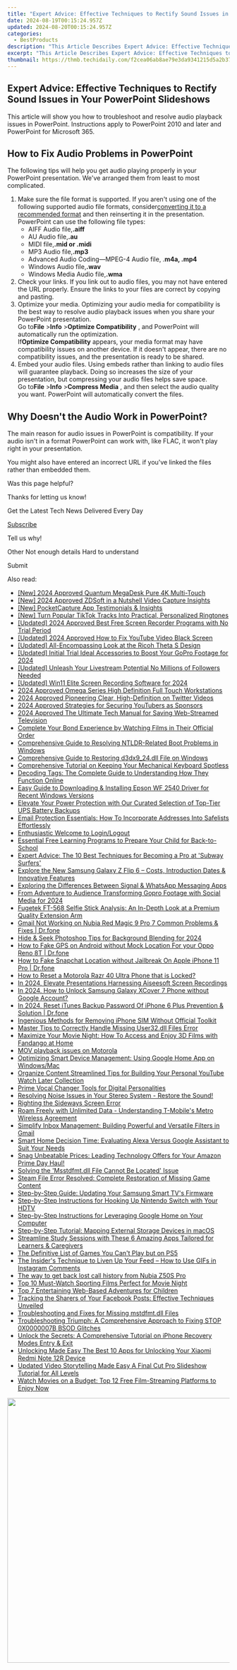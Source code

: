 ```yaml
---
title: "Expert Advice: Effective Techniques to Rectify Sound Issues in Your PowerPoint Slideshows"
date: 2024-08-19T00:15:24.957Z
updated: 2024-08-20T00:15:24.957Z
categories:
  - BestProducts
description: "This Article Describes Expert Advice: Effective Techniques to Rectify Sound Issues in Your PowerPoint Slideshows"
excerpt: "This Article Describes Expert Advice: Effective Techniques to Rectify Sound Issues in Your PowerPoint Slideshows"
thumbnail: https://thmb.techidaily.com/f2cea06ab8ae79e3da9341215d5a2b3791081a5d0d2f702dc7f4ecb1fa023ae2.jpg
---
```


## Expert Advice: Effective Techniques to Rectify Sound Issues in Your PowerPoint Slideshows
 This article will show you how to troubleshoot and resolve audio playback issues in PowerPoint. Instructions apply to PowerPoint 2010 and later and PowerPoint for Microsoft 365.

## How to Fix Audio Problems in PowerPoint

 The following tips will help you get audio playing properly in your PowerPoint presentation. We've arranged them from least to most complicated.

1. Make sure the file format is supported. If you aren't using one of the following supported audio file formats, consider[converting it to a recommended format](https://www.lifewire.com/free-audio-converter-software-programs-2622863) and then reinserting it in the presentation.  
 PowerPoint can use the following file types:  
   * AIFF Audio file,**.aiff**  
   * AU Audio file,**.au**  
   * MIDI file,**.mid or .midi**  
   * MP3 Audio file,**.mp3**  
   * Advanced Audio Coding—MPEG-4 Audio file, .**m4a, .mp4**  
   * Windows Audio file,**.wav**  
   * Windows Media Audio file,**.wma**
2. Check your links. If you link out to audio files, you may not have entered the URL properly. Ensure the links to your files are correct by copying and pasting.
3. Optimize your media. Optimizing your audio media for compatibility is the best way to resolve audio playback issues when you share your PowerPoint presentation.  
 Go to**File** \>**Info** \>**Optimize Compatibility** , and PowerPoint will automatically run the optimization.  
 If**Optimize Compatibility** appears, your media format may have compatibility issues on another device. If it doesn't appear, there are no compatibility issues, and the presentation is ready to be shared.
4. Embed your audio files. Using embeds rather than linking to audio files will guarantee playback. Doing so increases the size of your presentation, but compressing your audio files helps save space.  
 Go to**File** \>**Info** \>**Compress Media** , and then select the audio quality you want. PowerPoint will automatically convert the files.

## Why Doesn't the Audio Work in PowerPoint?

 The main reason for audio issues in PowerPoint is compatibility. If your audio isn't in a format PowerPoint can work with, like FLAC, it won't play right in your presentation.

 You might also have entered an incorrect URL if you've linked the files rather than embedded them.

Was this page helpful?

Thanks for letting us know!

 Get the Latest Tech News Delivered Every Day

[Subscribe](https://www.lifewire.com/#)

Tell us why!

 Other  Not enough details  Hard to understand

 Submit

<ins class="adsbygoogle"
     style="display:block"
     data-ad-format="autorelaxed"
     data-ad-client="ca-pub-7571918770474297"
     data-ad-slot="1223367746"></ins>



<ins class="adsbygoogle"
     style="display:block"
     data-ad-client="ca-pub-7571918770474297"
     data-ad-slot="8358498916"
     data-ad-format="auto"
     data-full-width-responsive="true"></ins>

<span class="atpl-alsoreadstyle">Also read:</span>
<div><ul>
<li><a href="https://vp-tips.techidaily.com/new-2024-approved-quantum-megadesk-pure-4k-multi-touch/"><u>[New] 2024 Approved  Quantum MegaDesk  Pure 4K Multi-Touch</u></a></li>
<li><a href="https://desktop-recording.techidaily.com/new-2024-approved-zdsoft-in-a-nutshell-video-capture-insights/"><u>[New] 2024 Approved  ZDSoft in a Nutshell  Video Capture Insights</u></a></li>
<li><a href="https://screen-capture.techidaily.com/new-pocketcapture-app-testimonials-and-insights/"><u>[New] PocketCapture App Testimonials & Insights</u></a></li>
<li><a href="https://some-tips.techidaily.com/new-turn-popular-tiktok-tracks-into-practical-personalized-ringtones/"><u>[New] Turn Popular TikTok Tracks Into Practical, Personalized Ringtones</u></a></li>
<li><a href="https://screen-activity-recording.techidaily.com/updated-2024-approved-best-free-screen-recorder-programs-with-no-trial-period/"><u>[Updated] 2024 Approved  Best Free Screen Recorder Programs with No Trial Period</u></a></li>
<li><a href="https://eaxpv-info.techidaily.com/updated-2024-approved-how-to-fix-youtube-video-black-screen/"><u>[Updated] 2024 Approved  How to Fix YouTube Video Black Screen</u></a></li>
<li><a href="https://extra-resources.techidaily.com/updated-all-encompassing-look-at-the-ricoh-theta-s-design/"><u>[Updated] All-Encompassing Look at the Ricoh Theta S Design</u></a></li>
<li><a href="https://fox-hovers.techidaily.com/updated-initial-trial-ideal-accessories-to-boost-your-gopro-footage-for-2024/"><u>[Updated] Initial Trial  Ideal Accessories to Boost Your GoPro Footage for 2024</u></a></li>
<li><a href="https://article-tips.techidaily.com/updated-unleash-your-livestream-potential-no-millions-of-followers-needed/"><u>[Updated] Unleash Your Livestream Potential  No Millions of Followers Needed</u></a></li>
<li><a href="https://screen-capture.techidaily.com/updated-win11-elite-screen-recording-software-for-2024/"><u>[Updated] Win11 Elite Screen Recording Software for 2024</u></a></li>
<li><a href="https://extra-guidance.techidaily.com/2024-approved-omega-series-high-definition-full-touch-workstations/"><u>2024 Approved  Omega Series  High Definition Full Touch Workstations</u></a></li>
<li><a href="https://twitter-clips.techidaily.com/2024-approved-pioneering-clear-high-definition-on-twitter-videos/"><u>2024 Approved  Pioneering Clear, High-Definition on Twitter Videos</u></a></li>
<li><a href="https://fox-links.techidaily.com/2024-approved-strategies-for-securing-youtubers-as-sponsors/"><u>2024 Approved  Strategies for Securing YouTubers as Sponsors</u></a></li>
<li><a href="https://on-screen-recording.techidaily.com/2024-approved-the-ultimate-tech-manual-for-saving-web-streamed-television/"><u>2024 Approved  The Ultimate Tech Manual for Saving Web-Streamed Television</u></a></li>
<li><a href="https://tech-renaissance.techidaily.com/complete-your-bond-experience-by-watching-films-in-their-official-order/"><u>Complete Your Bond Experience by Watching Films in Their Official Order</u></a></li>
<li><a href="https://tech-renaissance.techidaily.com/comprehensive-guide-to-resolving-ntldr-related-boot-problems-in-windows/"><u>Comprehensive Guide to Resolving NTLDR-Related Boot Problems in Windows</u></a></li>
<li><a href="https://tech-renaissance.techidaily.com/comprehensive-guide-to-restoring-d3dx924dll-file-on-windows/"><u>Comprehensive Guide to Restoring d3dx9_24.dll File on Windows</u></a></li>
<li><a href="https://tech-renaissance.techidaily.com/comprehensive-tutorial-on-keeping-your-mechanical-keyboard-spotless/"><u>Comprehensive Tutorial on Keeping Your Mechanical Keyboard Spotless</u></a></li>
<li><a href="https://tech-renaissance.techidaily.com/decoding-tags-the-complete-guide-to-understanding-how-they-function-online/"><u>Decoding Tags: The Complete Guide to Understanding How They Function Online</u></a></li>
<li><a href="https://win-dash.techidaily.com/easy-guide-to-downloading-and-installing-epson-wf-2540-driver-for-recent-windows-versions/"><u>Easy Guide to Downloading & Installing Epson WF 2540 Driver for Recent Windows Versions</u></a></li>
<li><a href="https://tech-renaissance.techidaily.com/elevate-your-power-protection-with-our-curated-selection-of-top-tier-ups-battery-backups/"><u>Elevate Your Power Protection with Our Curated Selection of Top-Tier UPS Battery Backups</u></a></li>
<li><a href="https://tech-renaissance.techidaily.com/email-protection-essentials-how-to-incorporate-addresses-into-safelists-effortlessly/"><u>Email Protection Essentials: How To Incorporate Addresses Into Safelists Effortlessly</u></a></li>
<li><a href="https://extra-resources.techidaily.com/enthusiastic-welcome-to-loginlogout/"><u>Enthusiastic Welcome to Login/Logout</u></a></li>
<li><a href="https://tech-renaissance.techidaily.com/essential-free-learning-programs-to-prepare-your-child-for-back-to-school/"><u>Essential Free Learning Programs to Prepare Your Child for Back-to-School</u></a></li>
<li><a href="https://tech-renaissance.techidaily.com/expert-advice-the-10-best-techniques-for-becoming-a-pro-at-subway-surfers/"><u>Expert Advice: The 10 Best Techniques for Becoming a Pro at 'Subway Surfers'</u></a></li>
<li><a href="https://tech-renaissance.techidaily.com/explore-the-new-samsung-galaxy-z-flip-6-costs-introduction-dates-and-innovative-features/"><u>Explore the New Samsung Galaxy Z Flip 6 – Costs, Introduction Dates & Innovative Features</u></a></li>
<li><a href="https://tech-renaissance.techidaily.com/exploring-the-differences-between-signal-and-whatsapp-messaging-apps/"><u>Exploring the Differences Between Signal & WhatsApp Messaging Apps</u></a></li>
<li><a href="https://facebook-video-content.techidaily.com/from-adventure-to-audience-transforming-gopro-footage-with-social-media-for-2024/"><u>From Adventure to Audience  Transforming Gopro Footage with Social Media for 2024</u></a></li>
<li><a href="https://tech-renaissance.techidaily.com/fugetek-ft-568-selfie-stick-analysis-an-in-depth-look-at-a-premium-quality-extension-arm/"><u>Fugetek FT-568 Selfie Stick Analysis: An In-Depth Look at a Premium Quality Extension Arm</u></a></li>
<li><a href="https://howto.techidaily.com/gmail-not-working-on-nubia-red-magic-9-pro-7-common-problems-and-fixes-drfone-by-drfone-fix-android-problems-fix-android-problems/"><u>Gmail Not Working on Nubia Red Magic 9 Pro 7 Common Problems & Fixes | Dr.fone</u></a></li>
<li><a href="https://some-knowledge.techidaily.com/hide-and-seek-photoshop-tips-for-background-blending-for-2024/"><u>Hide & Seek  Photoshop Tips for Background Blending for 2024</u></a></li>
<li><a href="https://android-location.techidaily.com/how-to-fake-gps-on-android-without-mock-location-for-your-oppo-reno-8t-drfone-by-drfone-virtual/"><u>How to Fake GPS on Android without Mock Location For your Oppo Reno 8T | Dr.fone</u></a></li>
<li><a href="https://location-social.techidaily.com/how-to-fake-snapchat-location-without-jailbreak-on-apple-iphone-11-pro-drfone-by-drfone-virtual-ios/"><u>How to Fake Snapchat Location without Jailbreak On Apple iPhone 11 Pro | Dr.fone</u></a></li>
<li><a href="https://android-unlock.techidaily.com/how-to-reset-a-motorola-razr-40-ultra-phone-that-is-locked-by-drfone-android/"><u>How to Reset a Motorola Razr 40 Ultra Phone that is Locked?</u></a></li>
<li><a href="https://on-screen-recording.techidaily.com/in-2024-elevate-presentations-harnessing-aiseesoft-screen-recordings/"><u>In 2024, Elevate Presentations  Harnessing Aiseesoft Screen Recordings</u></a></li>
<li><a href="https://android-unlock.techidaily.com/in-2024-how-to-unlock-samsung-galaxy-xcover-7-phone-without-google-account-by-drfone-android/"><u>In 2024, How to Unlock Samsung Galaxy XCover 7 Phone without Google Account?</u></a></li>
<li><a href="https://iphone-unlock.techidaily.com/in-2024-reset-itunes-backup-password-of-iphone-6-plus-prevention-and-solution-drfone-by-drfone-ios/"><u>In 2024, Reset iTunes Backup Password Of iPhone 6 Plus Prevention & Solution | Dr.fone</u></a></li>
<li><a href="https://tech-renaissance.techidaily.com/ingenious-methods-for-removing-iphone-sim-without-official-toolkit/"><u>Ingenious Methods for Removing iPhone SIM Without Official Toolkit</u></a></li>
<li><a href="https://tech-renaissance.techidaily.com/master-tips-to-correctly-handle-missing-user32dll-files-error/"><u>Master Tips to Correctly Handle Missing User32.dll Files Error</u></a></li>
<li><a href="https://tech-renaissance.techidaily.com/maximize-your-movie-night-how-to-access-and-enjoy-3d-films-with-fandango-at-home/"><u>Maximize Your Movie Night: How To Access and Enjoy 3D Films with Fandango at Home</u></a></li>
<li><a href="https://review-topics.techidaily.com/mov-playback-issues-on-motorola-by-aiseesoft-video-converter-play-mov-on-android/"><u>MOV playback issues on Motorola</u></a></li>
<li><a href="https://tech-renaissance.techidaily.com/optimizing-smart-device-management-using-google-home-app-on-windowsmac/"><u>Optimizing Smart Device Management: Using Google Home App on Windows/Mac</u></a></li>
<li><a href="https://youtube-clips.techidaily.com/organize-content-streamlined-tips-for-building-your-personal-youtube-watch-later-collection/"><u>Organize Content  Streamlined Tips for Building Your Personal YouTube Watch Later Collection</u></a></li>
<li><a href="https://youtube-video-recordings.techidaily.com/prime-vocal-changer-tools-for-digital-personalities/"><u>Prime Vocal Changer Tools for Digital Personalities</u></a></li>
<li><a href="https://tech-renaissance.techidaily.com/resolving-noise-issues-in-your-stereo-system-restore-the-sound/"><u>Resolving Noise Issues in Your Stereo System - Restore the Sound!</u></a></li>
<li><a href="https://network-issues.techidaily.com/righting-the-sideways-screen-error/"><u>Righting the Sideways Screen Error</u></a></li>
<li><a href="https://tech-renaissance.techidaily.com/roam-freely-with-unlimited-data-understanding-t-mobiles-metro-wireless-agreement/"><u>Roam Freely with Unlimited Data - Understanding T-Mobile's Metro Wireless Agreement</u></a></li>
<li><a href="https://tech-renaissance.techidaily.com/simplify-inbox-management-building-powerful-and-versatile-filters-in-gmail/"><u>Simplify Inbox Management: Building Powerful and Versatile Filters in Gmail</u></a></li>
<li><a href="https://buynow-marvelous.techidaily.com/smart-home-decision-time-evaluating-alexa-versus-google-assistant-to-suit-your-needs/"><u>Smart Home Decision Time: Evaluating Alexa Versus Google Assistant to Suit Your Needs</u></a></li>
<li><a href="https://tech-renaissance.techidaily.com/1722870634472-snag-unbeatable-prices-leading-technology-offers-for-your-amazon-prime-day-haul/"><u>Snag Unbeatable Prices: Leading Technology Offers for Your Amazon Prime Day Haul!</u></a></li>
<li><a href="https://tech-renaissance.techidaily.com/solving-the-msstdfmtdll-file-cannot-be-located-issue/"><u>Solving the 'Msstdfmt.dll File Cannot Be Located' Issue</u></a></li>
<li><a href="https://common-error.techidaily.com/steam-file-error-resolved-complete-restoration-of-missing-game-content/"><u>Steam File Error Resolved: Complete Restoration of Missing Game Content</u></a></li>
<li><a href="https://tech-renaissance.techidaily.com/step-by-step-guide-updating-your-samsung-smart-tvs-firmware/"><u>Step-by-Step Guide: Updating Your Samsung Smart TV's Firmware</u></a></li>
<li><a href="https://tech-renaissance.techidaily.com/step-by-step-instructions-for-hooking-up-nintendo-switch-with-your-hdtv/"><u>Step-by-Step Instructions for Hooking Up Nintendo Switch with Your HDTV</u></a></li>
<li><a href="https://tech-renaissance.techidaily.com/step-by-step-instructions-for-leveraging-google-home-on-your-computer/"><u>Step-by-Step Instructions for Leveraging Google Home on Your Computer</u></a></li>
<li><a href="https://tech-renaissance.techidaily.com/step-by-step-tutorial-mapping-external-storage-devices-in-macos/"><u>Step-by-Step Tutorial: Mapping External Storage Devices in macOS</u></a></li>
<li><a href="https://tech-renaissance.techidaily.com/streamline-study-sessions-with-these-6-amazing-apps-tailored-for-learners-and-caregivers/"><u>Streamline Study Sessions with These 6 Amazing Apps Tailored for Learners & Caregivers</u></a></li>
<li><a href="https://tech-renaissance.techidaily.com/the-definitive-list-of-games-you-cant-play-but-on-ps5/"><u>The Definitive List of Games You Can't Play but on PS5</u></a></li>
<li><a href="https://tech-renaissance.techidaily.com/the-insiders-technique-to-liven-up-your-feed-how-to-use-gifs-in-instagram-comments/"><u>The Insider's Technique to Liven Up Your Feed – How to Use GIFs in Instagram Comments</u></a></li>
<li><a href="https://techidaily.com/the-way-to-get-back-lost-call-history-from-nubia-z50s-pro-by-fonelab-android-recover-call-logs/"><u>The way to get back lost call history from Nubia Z50S Pro</u></a></li>
<li><a href="https://tech-renaissance.techidaily.com/top-10-must-watch-sporting-films-perfect-for-movie-night/"><u>Top 10 Must-Watch Sporting Films Perfect for Movie Night</u></a></li>
<li><a href="https://tech-renaissance.techidaily.com/top-7-entertaining-web-based-adventures-for-children/"><u>Top 7 Entertaining Web-Based Adventures for Children</u></a></li>
<li><a href="https://tech-renaissance.techidaily.com/tracking-the-sharers-of-your-facebook-posts-effective-techniques-unveiled/"><u>Tracking the Sharers of Your Facebook Posts: Effective Techniques Unveiled</u></a></li>
<li><a href="https://tech-renaissance.techidaily.com/troubleshooting-and-fixes-for-missing-mstdfmtdll-files/"><u>Troubleshooting and Fixes for Missing mstdfmt.dll Files</u></a></li>
<li><a href="https://tech-renaissance.techidaily.com/troubleshooting-triumph-a-comprehensive-approach-to-fixing-stop-0x0000007b-bsod-glitches/"><u>Troubleshooting Triumph: A Comprehensive Approach to Fixing STOP 0X0000007B BSOD Glitches</u></a></li>
<li><a href="https://tech-renaissance.techidaily.com/unlock-the-secrets-a-comprehensive-tutorial-on-iphone-recovery-modes-entry-and-exit/"><u>Unlock the Secrets: A Comprehensive Tutorial on iPhone Recovery Modes Entry & Exit</u></a></li>
<li><a href="https://unlock-android.techidaily.com/unlocking-made-easy-the-best-10-apps-for-unlocking-your-xiaomi-redmi-note-12r-device-by-drfone-android/"><u>Unlocking Made Easy The Best 10 Apps for Unlocking Your Xiaomi Redmi Note 12R Device</u></a></li>
<li><a href="https://video-creation-software.techidaily.com/updated-video-storytelling-made-easy-a-final-cut-pro-slideshow-tutorial-for-all-levels/"><u>Updated Video Storytelling Made Easy A Final Cut Pro Slideshow Tutorial for All Levels</u></a></li>
<li><a href="https://tech-renaissance.techidaily.com/watch-movies-on-a-budget-top-12-free-film-streaming-platforms-to-enjoy-now/"><u>Watch Movies on a Budget: Top 12 Free Film-Streaming Platforms to Enjoy Now</u></a></li>
</ul></div>

<!-- affiliate ads begin -->
<a href="https://appsumo.8odi.net/c/5597632/2075461/7443" target="_top" id="2075461"><img src="//a.impactradius-go.com/display-ad/7443-2075461" border="0" alt="" width="1200" height="600"/></a><img height="0" width="0" src="https://appsumo.8odi.net/i/5597632/2075461/7443" style="position:absolute;visibility:hidden;" border="0" />
<!-- affiliate ads end -->